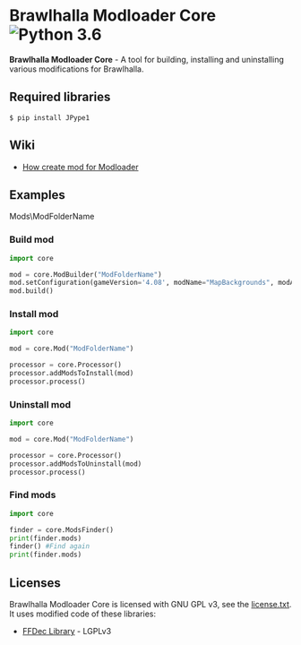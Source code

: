 # Brawlhalla Modloader Core ![Python 3.6](https://img.shields.io/badge/python-3.6-blue.svg)

**Brawlhalla Modloader Core** - A tool for building, installing and uninstalling various modifications for Brawlhalla.

## Required libraries

    $ pip install JPype1

## Wiki

* [How create mod for Modloader](https://github.com/Farbigoz/BrawlhallaModloaderCore/wiki/How-Create-Mods)

## Examples

Mods\ModFolderName

### Build mod

```python
import core

mod = core.ModBuilder("ModFolderName")
mod.setConfiguration(gameVersion='4.08', modName="MapBackgrounds", modAuthor="Farbigoz")
mod.build()
```


### Install mod

```python
import core

mod = core.Mod("ModFolderName")

processor = core.Processor()
processor.addModsToInstall(mod)
processor.process()
```

### Uninstall mod

```python
import core

mod = core.Mod("ModFolderName")

processor = core.Processor()
processor.addModsToUninstall(mod)
processor.process()
```

### Find mods

```python
import core

finder = core.ModsFinder()
print(finder.mods)
finder() #Find again
print(finder.mods)
```

## Licenses

Brawlhalla Modloader Core is licensed with GNU GPL v3, see the [license.txt](license.txt).
It uses modified code of these libraries:

* [FFDec Library](https://github.com/jindrapetrik/jpexs-decompiler) - LGPLv3

